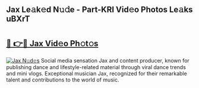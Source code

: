 ## Jax Le𝚊k𝚎d N𝚞𝚍e - Part-KRI Vid𝚎o Photos Le𝚊ks uBXrT

# <h2><a href="http://fberal.evod.top/?m=Jax">🔗 👉🔴 Jax Vid𝚎o Ph𝚘t𝚘s</a></h2>

[![Jax N𝚞d𝚎s](https://i.imgur.com/8V9OHl7.gif)](http://fberal.evod.top/?m=Jax)
Social media sensation Jax and content producer, known for publishing dance and lifestyle-related material through viral dance trends and mini vlogs. Exceptional musician Jax, recognized for their remarkable talent and contributions to the world of music. 
